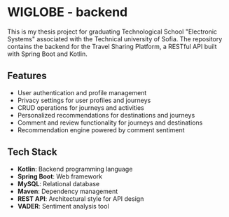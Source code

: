 # WIGLOBE - backend

This is my thesis project for graduating Technological School "Electronic Systems" associated with the Technical university of Sofia. The repository contains the backend for the Travel Sharing Platform, a RESTful API built with Spring Boot and Kotlin.

## Features
- User authentication and profile management
- Privacy settings for user profiles and journeys
- CRUD operations for journeys and activities
- Personalized recommendations for destinations and journeys
- Comment and review functionality for journeys and destinations
- Recommendation engine powered by comment sentiment

## Tech Stack
- **Kotlin**: Backend programming language
- **Spring Boot**: Web framework
- **MySQL**: Relational database
- **Maven**: Dependency management
- **REST API**: Architectural style for API design
- **VADER**: Sentiment analysis tool
